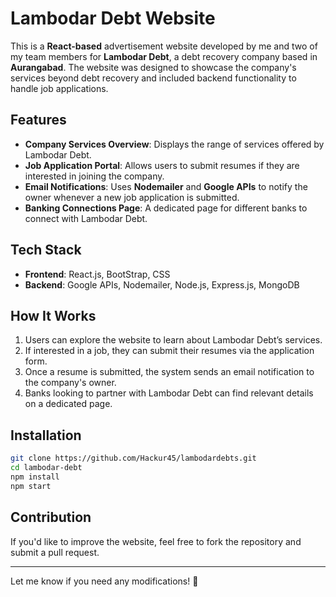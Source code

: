 # Lambodar Debt Website

This is a **React-based** advertisement website developed by me and two of my team members for **Lambodar Debt**, a debt recovery company based in **Aurangabad**. The website was designed to showcase the company's services beyond debt recovery and included backend functionality to handle job applications.

## Features
- **Company Services Overview**: Displays the range of services offered by Lambodar Debt.
- **Job Application Portal**: Allows users to submit resumes if they are interested in joining the company.
- **Email Notifications**: Uses **Nodemailer** and **Google APIs** to notify the owner whenever a new job application is submitted.
- **Banking Connections Page**: A dedicated page for different banks to connect with Lambodar Debt.

## Tech Stack
- **Frontend**: React.js, BootStrap, CSS
- **Backend**: Google APIs, Nodemailer, Node.js, Express.js, MongoDB

## How It Works
1. Users can explore the website to learn about Lambodar Debt’s services.
2. If interested in a job, they can submit their resumes via the application form.
3. Once a resume is submitted, the system sends an email notification to the company's owner.
4. Banks looking to partner with Lambodar Debt can find relevant details on a dedicated page.

## Installation
```sh
git clone https://github.com/Hackur45/lambodardebts.git
cd lambodar-debt
npm install
npm start
```

## Contribution
If you'd like to improve the website, feel free to fork the repository and submit a pull request.

---

Let me know if you need any modifications! 🚀
